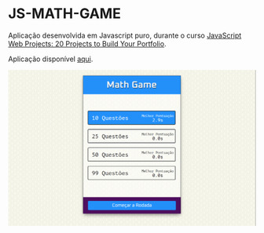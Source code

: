 # JS-MATH-GAME

Aplicação desenvolvida em Javascript puro, durante o curso [JavaScript Web Projects: 20 Projects to Build Your Portfolio](https://www.udemy.com/course/javascript-web-projects-to-build-your-portfolio-resume).<br/>

Aplicação disponível [aqui](https://luiizsilverio.github.io/js-math-game/).


![](https://github.com/luiizsilverio/js-math-game/blob/master/screenshot.png)
